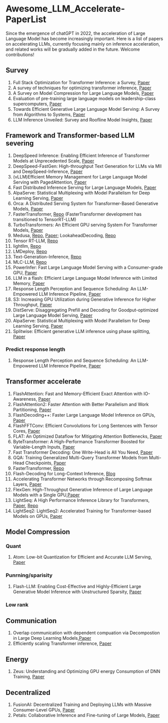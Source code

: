 # Awesome_LLM_Accelerate-PaperList
Since the emergence of chatGPT in 2022, the acceleration of Large Language Model has become increasingly important. Here is a list of papers on accelerating LLMs, currently focusing mainly on inference acceleration, and related works will be gradually added in the future. Welcome contributions!

## Survey
1. Full Stack Optimization for Transformer Inference: a Survey, [Paper](https://arxiv.org/pdf/2302.14017.pdf)
2. A survey of techniques for optimizing transformer inference, [Paper](https://www.sciencedirect.com/science/article/pii/S1383762123001698)
3. A Survey on Model Compression for Large Language Models, [Paper](https://arxiv.org/pdf/2308.07633.pdf)
4. Evaluation of pre-training large language models on leadership-class supercomputers, [Paper](https://link.springer.com/article/10.1007/s11227-023-05479-7)
5. Towards Efficient Generative Large Language Model Serving: A Survey from Algorithms to Systems, [Paper](https://arxiv.org/abs/2312.15234v1)
6. LLM Inference Unveiled: Survey and Roofline Model Insights, [Paper](https://arxiv.org/abs/2402.16363)

## Framework and Transformer-based LLM severing
1. DeepSpeed Inference: Enabling Efficient Inference of Transformer Models at Unprecedented Scale, [Paper](https://export.arxiv.org/pdf/2207.00032.pdf)
2. DeepSpeed-FastGen: High-throughput Text Generation for LLMs via MII and DeepSpeed-Inference, [Paper](https://arxiv.org/pdf/2401.08671.pdf)
3. (vLLM)Efficient Memory Management for Large Language Model Serving with PagedAttention, [Paper](https://arxiv.org/abs/2309.06180.pdf)
4. Fast Distributed Inference Serving for Large Language Models, [Paper](https://arxiv.org/pdf/2305.05920.pdf)
5. AlpaServe: Statistical Multiplexing with Model Parallelism for Deep Learning Serving, [Paper](https://arxiv.org/abs/2302.11665/pdf)
6. Orca: A Distributed Serving System for Transformer-Based Generative Models, [Paper](https://www.usenix.org/system/files/osdi22-yu.pdf)
7. FasterTransformer, [Repo](https://github.com/NVIDIA/FasterTransformer) (FasterTransformer development has transitioned to TensorRT-LLM)
8. TurboTransformers: An Efficient GPU serving System For Transformer Models, [Paper](https://arxiv.org/pdf/2010.05680.pdf)
9. Medusa, [Repo](https://github.com/FasterDecoding/Medusa), [Paper](https://arxiv.org/abs/2401.10774); LookaheadDecoding, [Repo](https://github.com/hao-ai-lab/LookaheadDecoding)
10. Tensor RT-LLM, [Repo](https://github.com/NVIDIA/TensorRT-LLM)
11. lightllm, [Repo](https://github.com/ModelTC/lightllm)
12. LMDeploy, [Repo](https://github.com/InternLM/lmdeploy)
13. Text-Generation-Inference, [Repo](https://github.com/huggingface/text-generation-inference)
14. MLC-LLM, [Repo](https://github.com/mlc-ai/mlc-llm)
15. PowerInfer: Fast Large Language Model Serving with a Consumer-grade GPU, [Paper](https://arxiv.org/abs/2312.12456)
16. LLM in a flash: Efficient Large Language Model Inference with Limited Memory, [Paper](https://arxiv.org/abs/2312.11514)
17. Response Length Perception and Sequence Scheduling: An LLM-Empowered LLM Inference Pipeline, [Paper](https://arxiv.org/abs/2305.13144)
18. S3: Increasing GPU Utilization during Generative Inference for Higher Throughput, [Paper](https://arxiv.org/abs/2306.06000)
19. DistServe: Disaggregating Prefill and Decoding for Goodput-optimized Large Language Model Serving, [Paper](https://arxiv.org/abs/2401.09670)
20. AlpaServe: Statistical Multiplexing with Model Parallelism for Deep Learning Serving, [Paper](https://www.usenix.org/conference/osdi23/presentation/li-zhouhan)
21. Splitwise: Efficient generative LLM inference using phase splitting, [Paper](https://arxiv.org/abs/2311.18677)

### Predict response length
1. Response Length Perception and Sequence Scheduling: An LLM-Empowered LLM Inference Pipeline, [Paper](https://arxiv.org/abs/2305.13144)

## Transformer accelerate
1. FlashAttention: Fast and Memory-Efficient Exact Attention with IO-Awareness, [Paper](https://arxiv.org/abs/2205.14135)
2. FlashAttention2: Faster Attention with Better Parallelism and Work Partitioning, [Paper](https://arxiv.org/abs/2307.08691)
3. FlashDecoding++: Faster Large Language Model Inference on GPUs, [Paper](https://arxiv.org/abs/2311.01282)
4. FlashFFTConv: Efficient Convolutions for Long Sentences with Tensor Cores, [Paper](https://arxiv.org/abs/2311.05908)
5. FLAT: An Optimized Dataflow for Mitigating Attention Bottlenecks, [Paper](https://arxiv.org/abs/2107.06419)
6. ByteTransformer: A High-Performance Transformer Boosted for Variable-Length Inputs, [Paper](https://arxiv.org/pdf/2210.03052.pdf)
7. Fast Transformer Decoding: One Write-Head is All You Need, [Paper](https://arxiv.org/abs/1911.02150)
8. GQA: Training Generalized Multi-Query Transformer Models from Multi-Head Checkpoints, [Paper](https://arxiv.org/pdf/2305.13245.pdf)
9. FasterTransformer, [Repo](https://github.com/NVIDIA/FasterTransformer)
10. Flash-Decoding for Long-Context Inference, [Blog](https://crfm.stanford.edu/2023/10/12/flashdecoding.html)
11. Accelerating Transformer Networks through Recomposing Softmax Layers, [Paper](https://ieeexplore.ieee.org/document/9975410/)
12. FlexGen: High-Throughput Generative Inference of Large Language Models with a Single GPU,[Paper](http://arxiv.org/abs/2303.06865)
13. LightSeq: A High Performance Inference Library for Transformers, [Paper](http://arxiv.org/abs/2010.13887), [Repo](https://github.com/bytedance/lightseq)
14. LightSeq2: LightSeq2: Accelerated Training for Transformer-based Models on GPUs, [Paper](https://arxiv.org/pdf/2110.05722.pdf)
## Model Compression
### Quant
1. Atom: Low-bit Quantization for Efficient and Accurate LLM Serving, [Paper](http://arxiv.org/abs/2310.19102)
### Punrning/sparisity
1. Flash-LLM: Enabling Cost-Effective and Highly-Efficient Large Generative Model Inference with Unstructured Sparsity, [Paper](https://arxiv.org/abs/2309.10285)
### Low rank
## Communication
1. Overlap communication with dependent compuation via Decompostion in Large Deep Learning Models,[Paper](https://dl.acm.org/doi/pdf/10.1145/3567955.3567959)
2. Efficiently scaling Transformer inference, [Paper](https://arxiv.org/abs/2211.05102)
## Energy
1. Zeus: Understanding and Optimizing GPU energy Consumption of DNN Training, [Paper](https://www.usenix.org/system/files/nsdi23-you.pdf)
## Decentralized
1. FusionAI: Decentralized Training and Deploying LLMs with Massive Consumer-Level GPUs, [Paper](https://arxiv.org/pdf/2309.01172.pdf)
2. Petals: Collaborative Inference and Fine-tuning of Large Models, [Paper](https://arxiv.org/abs/2209.01188)
